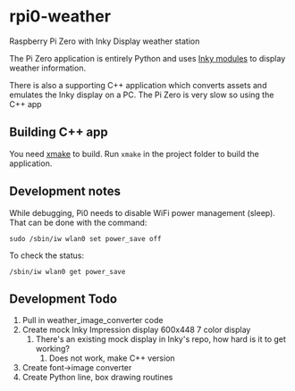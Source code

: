 # rpi0-weather

Raspberry Pi Zero  with Inky Display weather station

The Pi Zero application is entirely Python and uses [Inky modules](https://github.com/pimoroni/inky) to display weather information.

There is also a supporting C++ application which converts assets and emulates the Inky display on a PC.  The Pi Zero is very slow so using the C++ app

## Building C++ app

You need [xmake](https://xmake.io/#/) to build.  Run `xmake` in the project folder to build the application.


## Development notes

While debugging, Pi0 needs to disable WiFi power management (sleep).  That can be done with the command:

```
sudo /sbin/iw wlan0 set power_save off
```

To check the status:
```
/sbin/iw wlan0 get power_save
```

## Development Todo

1. Pull in weather_image_converter code
2. Create mock Inky Impression display 600x448 7 color display
    1. There's an existing mock display in Inky's repo, how hard is it to get working?
        1. Does not work, make C++ version
3. Create font->image converter
4. Create Python line, box drawing routines